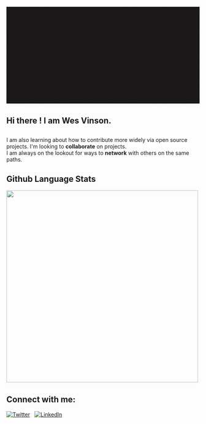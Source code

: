 ![Banner](banner.gif)

## Hi there !  **I am Wes Vinson.**  

## 
I am also learning about how to contribute more widely via open source projects.  I'm looking to **collaborate** on projects.  
I am always on the lookout for ways to **network** with others on the same paths. 

## Github Language Stats

<img src="https://github-readme-stats.vercel.app/api/top-langs?username=wvinson43" height=500px width=500px />

  
##  **Connect with me**:    
<a href="https://twitter.com/Wesley_Vinson38"><img src="https://i.imgur.com/kF9HMpz.png"  alt="Twitter" title="source:imgur.com" width=40px height=40px /></a> &nbsp;
<a href="https://www.linkedin.com/in/wesley-vinson-edd/"><img src="https://i.imgur.com/G7yTDHP.png" alt="LinkedIn" title="source: imgur.com" width=40px height=40px /></a>

<!-- **wvinson43/wvinson43** is a ✨ _special_ ✨ repository because its `README.md` (this file) appears on your GitHub profile.

Here are some ideas to get you started:

- 🔭 I’m currently working on ...
- 🌱 I’m currently learning ...
- 👯 I’m looking to collaborate on ...
- 🤔 I’m looking for help with ...
- 💬 Ask me about ...
- 📫 How to reach me: ...
- 😄 Pronouns: ...
- ⚡ Fun fact: ...
-->
